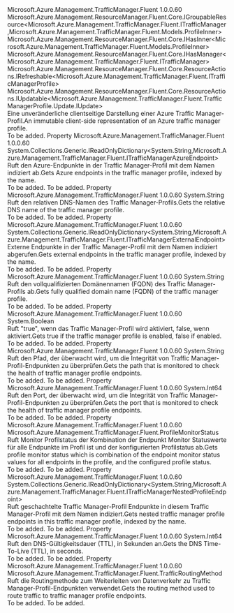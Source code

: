 <Type Name="ITrafficManagerProfile" FullName="Microsoft.Azure.Management.TrafficManager.Fluent.ITrafficManagerProfile">
  <TypeSignature Language="C#" Value="public interface ITrafficManagerProfile : Microsoft.Azure.Management.ResourceManager.Fluent.Core.IGroupableResource&lt;Microsoft.Azure.Management.TrafficManager.Fluent.ITrafficManager,Microsoft.Azure.Management.TrafficManager.Fluent.Models.ProfileInner&gt;, Microsoft.Azure.Management.ResourceManager.Fluent.Core.IHasInner&lt;Microsoft.Azure.Management.TrafficManager.Fluent.Models.ProfileInner&gt;, Microsoft.Azure.Management.ResourceManager.Fluent.Core.IHasManager&lt;Microsoft.Azure.Management.TrafficManager.Fluent.ITrafficManager&gt;, Microsoft.Azure.Management.ResourceManager.Fluent.Core.ResourceActions.IRefreshable&lt;Microsoft.Azure.Management.TrafficManager.Fluent.ITrafficManagerProfile&gt;, Microsoft.Azure.Management.ResourceManager.Fluent.Core.ResourceActions.IUpdatable&lt;Microsoft.Azure.Management.TrafficManager.Fluent.TrafficManagerProfile.Update.IUpdate&gt;" />
  <TypeSignature Language="ILAsm" Value=".class public interface auto ansi abstract ITrafficManagerProfile implements class Microsoft.Azure.Management.ResourceManager.Fluent.Core.IGroupableResource`2&lt;class Microsoft.Azure.Management.TrafficManager.Fluent.ITrafficManager, class Microsoft.Azure.Management.TrafficManager.Fluent.Models.ProfileInner&gt;, class Microsoft.Azure.Management.ResourceManager.Fluent.Core.IHasId, class Microsoft.Azure.Management.ResourceManager.Fluent.Core.IHasInner`1&lt;class Microsoft.Azure.Management.TrafficManager.Fluent.Models.ProfileInner&gt;, class Microsoft.Azure.Management.ResourceManager.Fluent.Core.IHasManager`1&lt;class Microsoft.Azure.Management.TrafficManager.Fluent.ITrafficManager&gt;, class Microsoft.Azure.Management.ResourceManager.Fluent.Core.IHasName, class Microsoft.Azure.Management.ResourceManager.Fluent.Core.IHasResourceGroup, class Microsoft.Azure.Management.ResourceManager.Fluent.Core.IResource, class Microsoft.Azure.Management.ResourceManager.Fluent.Core.ResourceActions.IIndexable, class Microsoft.Azure.Management.ResourceManager.Fluent.Core.ResourceActions.IRefreshable`1&lt;class Microsoft.Azure.Management.TrafficManager.Fluent.ITrafficManagerProfile&gt;, class Microsoft.Azure.Management.ResourceManager.Fluent.Core.ResourceActions.IUpdatable`1&lt;class Microsoft.Azure.Management.TrafficManager.Fluent.TrafficManagerProfile.Update.IUpdate&gt;" />
  <TypeSignature Language="DocId" Value="T:Microsoft.Azure.Management.TrafficManager.Fluent.ITrafficManagerProfile" />
  <TypeSignature Language="VB.NET" Value="Public Interface ITrafficManagerProfile&#xA;Implements IGroupableResource(Of ITrafficManager, ProfileInner), IHasInner(Of ProfileInner), IHasManager(Of ITrafficManager), IRefreshable(Of ITrafficManagerProfile), IUpdatable(Of IUpdate)" />
  <TypeSignature Language="F#" Value="type ITrafficManagerProfile = interface&#xA;    interface IGroupableResource&lt;ITrafficManager, ProfileInner&gt;&#xA;    interface IResource&#xA;    interface IIndexable&#xA;    interface IHasId&#xA;    interface IHasName&#xA;    interface IHasResourceGroup&#xA;    interface IHasManager&lt;ITrafficManager&gt;&#xA;    interface IHasInner&lt;ProfileInner&gt;&#xA;    interface IRefreshable&lt;ITrafficManagerProfile&gt;&#xA;    interface IUpdatable&lt;IUpdate&gt;" />
  <AssemblyInfo>
    <AssemblyName>Microsoft.Azure.Management.TrafficManager.Fluent</AssemblyName>
    <AssemblyVersion>1.0.0.60</AssemblyVersion>
  </AssemblyInfo>
  <Interfaces>
    <Interface>
      <InterfaceName>Microsoft.Azure.Management.ResourceManager.Fluent.Core.IGroupableResource&lt;Microsoft.Azure.Management.TrafficManager.Fluent.ITrafficManager,Microsoft.Azure.Management.TrafficManager.Fluent.Models.ProfileInner&gt;</InterfaceName>
    </Interface>
    <Interface>
      <InterfaceName>Microsoft.Azure.Management.ResourceManager.Fluent.Core.IHasInner&lt;Microsoft.Azure.Management.TrafficManager.Fluent.Models.ProfileInner&gt;</InterfaceName>
    </Interface>
    <Interface>
      <InterfaceName>Microsoft.Azure.Management.ResourceManager.Fluent.Core.IHasManager&lt;Microsoft.Azure.Management.TrafficManager.Fluent.ITrafficManager&gt;</InterfaceName>
    </Interface>
    <Interface>
      <InterfaceName>Microsoft.Azure.Management.ResourceManager.Fluent.Core.ResourceActions.IRefreshable&lt;Microsoft.Azure.Management.TrafficManager.Fluent.ITrafficManagerProfile&gt;</InterfaceName>
    </Interface>
    <Interface>
      <InterfaceName>Microsoft.Azure.Management.ResourceManager.Fluent.Core.ResourceActions.IUpdatable&lt;Microsoft.Azure.Management.TrafficManager.Fluent.TrafficManagerProfile.Update.IUpdate&gt;</InterfaceName>
    </Interface>
  </Interfaces>
  <Docs>
    <summary>
            <span data-ttu-id="00112-101">Eine unveränderliche clientseitige Darstellung einer Azure Traffic Manager-Profil.</span><span class="sxs-lookup"><span data-stu-id="00112-101">An immutable client-side representation of an Azure traffic manager profile.</span></span>
            </summary>
    <remarks>To be added.</remarks>
  </Docs>
  <Members>
    <Member MemberName="AzureEndpoints">
      <MemberSignature Language="C#" Value="public System.Collections.Generic.IReadOnlyDictionary&lt;string,Microsoft.Azure.Management.TrafficManager.Fluent.ITrafficManagerAzureEndpoint&gt; AzureEndpoints { get; }" />
      <MemberSignature Language="ILAsm" Value=".property instance class System.Collections.Generic.IReadOnlyDictionary`2&lt;string, class Microsoft.Azure.Management.TrafficManager.Fluent.ITrafficManagerAzureEndpoint&gt; AzureEndpoints" />
      <MemberSignature Language="DocId" Value="P:Microsoft.Azure.Management.TrafficManager.Fluent.ITrafficManagerProfile.AzureEndpoints" />
      <MemberSignature Language="VB.NET" Value="Public ReadOnly Property AzureEndpoints As IReadOnlyDictionary(Of String, ITrafficManagerAzureEndpoint)" />
      <MemberSignature Language="F#" Value="member this.AzureEndpoints : System.Collections.Generic.IReadOnlyDictionary&lt;string, Microsoft.Azure.Management.TrafficManager.Fluent.ITrafficManagerAzureEndpoint&gt;" Usage="Microsoft.Azure.Management.TrafficManager.Fluent.ITrafficManagerProfile.AzureEndpoints" />
      <MemberType>Property</MemberType>
      <AssemblyInfo>
        <AssemblyName>Microsoft.Azure.Management.TrafficManager.Fluent</AssemblyName>
        <AssemblyVersion>1.0.0.60</AssemblyVersion>
      </AssemblyInfo>
      <ReturnValue>
        <ReturnType>System.Collections.Generic.IReadOnlyDictionary&lt;System.String,Microsoft.Azure.Management.TrafficManager.Fluent.ITrafficManagerAzureEndpoint&gt;</ReturnType>
      </ReturnValue>
      <Docs>
        <summary>
            <span data-ttu-id="00112-102">Ruft den Azure-Endpunkte in der Traffic Manager-Profil mit dem Namen indiziert ab.</span><span class="sxs-lookup"><span data-stu-id="00112-102">Gets Azure endpoints in the traffic manager profile, indexed by the name.</span></span>
            </summary>
        <value>To be added.</value>
        <remarks>To be added.</remarks>
      </Docs>
    </Member>
    <Member MemberName="DnsLabel">
      <MemberSignature Language="C#" Value="public string DnsLabel { get; }" />
      <MemberSignature Language="ILAsm" Value=".property instance string DnsLabel" />
      <MemberSignature Language="DocId" Value="P:Microsoft.Azure.Management.TrafficManager.Fluent.ITrafficManagerProfile.DnsLabel" />
      <MemberSignature Language="VB.NET" Value="Public ReadOnly Property DnsLabel As String" />
      <MemberSignature Language="F#" Value="member this.DnsLabel : string" Usage="Microsoft.Azure.Management.TrafficManager.Fluent.ITrafficManagerProfile.DnsLabel" />
      <MemberType>Property</MemberType>
      <AssemblyInfo>
        <AssemblyName>Microsoft.Azure.Management.TrafficManager.Fluent</AssemblyName>
        <AssemblyVersion>1.0.0.60</AssemblyVersion>
      </AssemblyInfo>
      <ReturnValue>
        <ReturnType>System.String</ReturnType>
      </ReturnValue>
      <Docs>
        <summary>
            <span data-ttu-id="00112-103">Ruft den relativen DNS-Namen des Traffic Manager-Profils.</span><span class="sxs-lookup"><span data-stu-id="00112-103">Gets the relative DNS name of the traffic manager profile.</span></span>
            </summary>
        <value>To be added.</value>
        <remarks>To be added.</remarks>
      </Docs>
    </Member>
    <Member MemberName="ExternalEndpoints">
      <MemberSignature Language="C#" Value="public System.Collections.Generic.IReadOnlyDictionary&lt;string,Microsoft.Azure.Management.TrafficManager.Fluent.ITrafficManagerExternalEndpoint&gt; ExternalEndpoints { get; }" />
      <MemberSignature Language="ILAsm" Value=".property instance class System.Collections.Generic.IReadOnlyDictionary`2&lt;string, class Microsoft.Azure.Management.TrafficManager.Fluent.ITrafficManagerExternalEndpoint&gt; ExternalEndpoints" />
      <MemberSignature Language="DocId" Value="P:Microsoft.Azure.Management.TrafficManager.Fluent.ITrafficManagerProfile.ExternalEndpoints" />
      <MemberSignature Language="VB.NET" Value="Public ReadOnly Property ExternalEndpoints As IReadOnlyDictionary(Of String, ITrafficManagerExternalEndpoint)" />
      <MemberSignature Language="F#" Value="member this.ExternalEndpoints : System.Collections.Generic.IReadOnlyDictionary&lt;string, Microsoft.Azure.Management.TrafficManager.Fluent.ITrafficManagerExternalEndpoint&gt;" Usage="Microsoft.Azure.Management.TrafficManager.Fluent.ITrafficManagerProfile.ExternalEndpoints" />
      <MemberType>Property</MemberType>
      <AssemblyInfo>
        <AssemblyName>Microsoft.Azure.Management.TrafficManager.Fluent</AssemblyName>
        <AssemblyVersion>1.0.0.60</AssemblyVersion>
      </AssemblyInfo>
      <ReturnValue>
        <ReturnType>System.Collections.Generic.IReadOnlyDictionary&lt;System.String,Microsoft.Azure.Management.TrafficManager.Fluent.ITrafficManagerExternalEndpoint&gt;</ReturnType>
      </ReturnValue>
      <Docs>
        <summary>
            <span data-ttu-id="00112-104">Externe Endpunkte in der Traffic Manager-Profil mit dem Namen indiziert abgerufen.</span><span class="sxs-lookup"><span data-stu-id="00112-104">Gets external endpoints in the traffic manager profile, indexed by the name.</span></span>
            </summary>
        <value>To be added.</value>
        <remarks>To be added.</remarks>
      </Docs>
    </Member>
    <Member MemberName="Fqdn">
      <MemberSignature Language="C#" Value="public string Fqdn { get; }" />
      <MemberSignature Language="ILAsm" Value=".property instance string Fqdn" />
      <MemberSignature Language="DocId" Value="P:Microsoft.Azure.Management.TrafficManager.Fluent.ITrafficManagerProfile.Fqdn" />
      <MemberSignature Language="VB.NET" Value="Public ReadOnly Property Fqdn As String" />
      <MemberSignature Language="F#" Value="member this.Fqdn : string" Usage="Microsoft.Azure.Management.TrafficManager.Fluent.ITrafficManagerProfile.Fqdn" />
      <MemberType>Property</MemberType>
      <AssemblyInfo>
        <AssemblyName>Microsoft.Azure.Management.TrafficManager.Fluent</AssemblyName>
        <AssemblyVersion>1.0.0.60</AssemblyVersion>
      </AssemblyInfo>
      <ReturnValue>
        <ReturnType>System.String</ReturnType>
      </ReturnValue>
      <Docs>
        <summary>
            <span data-ttu-id="00112-105">Ruft den vollqualifizierten Domänennamen (FQDN) des Traffic Manager-Profils ab.</span><span class="sxs-lookup"><span data-stu-id="00112-105">Gets fully qualified domain name (FQDN) of the traffic manager profile.</span></span>
            </summary>
        <value>To be added.</value>
        <remarks>To be added.</remarks>
      </Docs>
    </Member>
    <Member MemberName="IsEnabled">
      <MemberSignature Language="C#" Value="public bool IsEnabled { get; }" />
      <MemberSignature Language="ILAsm" Value=".property instance bool IsEnabled" />
      <MemberSignature Language="DocId" Value="P:Microsoft.Azure.Management.TrafficManager.Fluent.ITrafficManagerProfile.IsEnabled" />
      <MemberSignature Language="VB.NET" Value="Public ReadOnly Property IsEnabled As Boolean" />
      <MemberSignature Language="F#" Value="member this.IsEnabled : bool" Usage="Microsoft.Azure.Management.TrafficManager.Fluent.ITrafficManagerProfile.IsEnabled" />
      <MemberType>Property</MemberType>
      <AssemblyInfo>
        <AssemblyName>Microsoft.Azure.Management.TrafficManager.Fluent</AssemblyName>
        <AssemblyVersion>1.0.0.60</AssemblyVersion>
      </AssemblyInfo>
      <ReturnValue>
        <ReturnType>System.Boolean</ReturnType>
      </ReturnValue>
      <Docs>
        <summary>
            <span data-ttu-id="00112-106">Ruft "true", wenn das Traffic Manager-Profil wird aktiviert, false, wenn aktiviert.</span><span class="sxs-lookup"><span data-stu-id="00112-106">Gets true if the traffic manager profile is enabled, false if enabled.</span></span>
            </summary>
        <value>To be added.</value>
        <remarks>To be added.</remarks>
      </Docs>
    </Member>
    <Member MemberName="MonitoringPath">
      <MemberSignature Language="C#" Value="public string MonitoringPath { get; }" />
      <MemberSignature Language="ILAsm" Value=".property instance string MonitoringPath" />
      <MemberSignature Language="DocId" Value="P:Microsoft.Azure.Management.TrafficManager.Fluent.ITrafficManagerProfile.MonitoringPath" />
      <MemberSignature Language="VB.NET" Value="Public ReadOnly Property MonitoringPath As String" />
      <MemberSignature Language="F#" Value="member this.MonitoringPath : string" Usage="Microsoft.Azure.Management.TrafficManager.Fluent.ITrafficManagerProfile.MonitoringPath" />
      <MemberType>Property</MemberType>
      <AssemblyInfo>
        <AssemblyName>Microsoft.Azure.Management.TrafficManager.Fluent</AssemblyName>
        <AssemblyVersion>1.0.0.60</AssemblyVersion>
      </AssemblyInfo>
      <ReturnValue>
        <ReturnType>System.String</ReturnType>
      </ReturnValue>
      <Docs>
        <summary>
            <span data-ttu-id="00112-107">Ruft den Pfad, der überwacht wird, um die Integrität von Traffic Manager-Profil-Endpunkten zu überprüfen.</span><span class="sxs-lookup"><span data-stu-id="00112-107">Gets the path that is monitored to check the health of traffic manager profile endpoints.</span></span>
            </summary>
        <value>To be added.</value>
        <remarks>To be added.</remarks>
      </Docs>
    </Member>
    <Member MemberName="MonitoringPort">
      <MemberSignature Language="C#" Value="public long MonitoringPort { get; }" />
      <MemberSignature Language="ILAsm" Value=".property instance int64 MonitoringPort" />
      <MemberSignature Language="DocId" Value="P:Microsoft.Azure.Management.TrafficManager.Fluent.ITrafficManagerProfile.MonitoringPort" />
      <MemberSignature Language="VB.NET" Value="Public ReadOnly Property MonitoringPort As Long" />
      <MemberSignature Language="F#" Value="member this.MonitoringPort : int64" Usage="Microsoft.Azure.Management.TrafficManager.Fluent.ITrafficManagerProfile.MonitoringPort" />
      <MemberType>Property</MemberType>
      <AssemblyInfo>
        <AssemblyName>Microsoft.Azure.Management.TrafficManager.Fluent</AssemblyName>
        <AssemblyVersion>1.0.0.60</AssemblyVersion>
      </AssemblyInfo>
      <ReturnValue>
        <ReturnType>System.Int64</ReturnType>
      </ReturnValue>
      <Docs>
        <summary>
            <span data-ttu-id="00112-108">Ruft den Port, der überwacht wird, um die Integrität von Traffic Manager-Profil-Endpunkten zu überprüfen.</span><span class="sxs-lookup"><span data-stu-id="00112-108">Gets the port that is monitored to check the health of traffic manager profile endpoints.</span></span>
            </summary>
        <value>To be added.</value>
        <remarks>To be added.</remarks>
      </Docs>
    </Member>
    <Member MemberName="MonitorStatus">
      <MemberSignature Language="C#" Value="public Microsoft.Azure.Management.TrafficManager.Fluent.ProfileMonitorStatus MonitorStatus { get; }" />
      <MemberSignature Language="ILAsm" Value=".property instance class Microsoft.Azure.Management.TrafficManager.Fluent.ProfileMonitorStatus MonitorStatus" />
      <MemberSignature Language="DocId" Value="P:Microsoft.Azure.Management.TrafficManager.Fluent.ITrafficManagerProfile.MonitorStatus" />
      <MemberSignature Language="VB.NET" Value="Public ReadOnly Property MonitorStatus As ProfileMonitorStatus" />
      <MemberSignature Language="F#" Value="member this.MonitorStatus : Microsoft.Azure.Management.TrafficManager.Fluent.ProfileMonitorStatus" Usage="Microsoft.Azure.Management.TrafficManager.Fluent.ITrafficManagerProfile.MonitorStatus" />
      <MemberType>Property</MemberType>
      <AssemblyInfo>
        <AssemblyName>Microsoft.Azure.Management.TrafficManager.Fluent</AssemblyName>
        <AssemblyVersion>1.0.0.60</AssemblyVersion>
      </AssemblyInfo>
      <ReturnValue>
        <ReturnType>Microsoft.Azure.Management.TrafficManager.Fluent.ProfileMonitorStatus</ReturnType>
      </ReturnValue>
      <Docs>
        <summary>
            <span data-ttu-id="00112-109">Ruft Monitor Profilstatus der Kombination der Endpunkt Monitor Statuswerte für alle Endpunkte im Profil ist und der konfigurierten Profilstatus ab.</span><span class="sxs-lookup"><span data-stu-id="00112-109">Gets profile monitor status which is combination of the endpoint monitor status values for all endpoints in the profile, and the configured profile status.</span></span>
            </summary>
        <value>To be added.</value>
        <remarks>To be added.</remarks>
      </Docs>
    </Member>
    <Member MemberName="NestedProfileEndpoints">
      <MemberSignature Language="C#" Value="public System.Collections.Generic.IReadOnlyDictionary&lt;string,Microsoft.Azure.Management.TrafficManager.Fluent.ITrafficManagerNestedProfileEndpoint&gt; NestedProfileEndpoints { get; }" />
      <MemberSignature Language="ILAsm" Value=".property instance class System.Collections.Generic.IReadOnlyDictionary`2&lt;string, class Microsoft.Azure.Management.TrafficManager.Fluent.ITrafficManagerNestedProfileEndpoint&gt; NestedProfileEndpoints" />
      <MemberSignature Language="DocId" Value="P:Microsoft.Azure.Management.TrafficManager.Fluent.ITrafficManagerProfile.NestedProfileEndpoints" />
      <MemberSignature Language="VB.NET" Value="Public ReadOnly Property NestedProfileEndpoints As IReadOnlyDictionary(Of String, ITrafficManagerNestedProfileEndpoint)" />
      <MemberSignature Language="F#" Value="member this.NestedProfileEndpoints : System.Collections.Generic.IReadOnlyDictionary&lt;string, Microsoft.Azure.Management.TrafficManager.Fluent.ITrafficManagerNestedProfileEndpoint&gt;" Usage="Microsoft.Azure.Management.TrafficManager.Fluent.ITrafficManagerProfile.NestedProfileEndpoints" />
      <MemberType>Property</MemberType>
      <AssemblyInfo>
        <AssemblyName>Microsoft.Azure.Management.TrafficManager.Fluent</AssemblyName>
        <AssemblyVersion>1.0.0.60</AssemblyVersion>
      </AssemblyInfo>
      <ReturnValue>
        <ReturnType>System.Collections.Generic.IReadOnlyDictionary&lt;System.String,Microsoft.Azure.Management.TrafficManager.Fluent.ITrafficManagerNestedProfileEndpoint&gt;</ReturnType>
      </ReturnValue>
      <Docs>
        <summary>
            <span data-ttu-id="00112-110">Ruft geschachtelte Traffic Manager-Profil Endpunkte in diesem Traffic Manager-Profil mit dem Namen indiziert.</span><span class="sxs-lookup"><span data-stu-id="00112-110">Gets nested traffic manager profile endpoints in this traffic manager profile, indexed by the name.</span></span>
            </summary>
        <value>To be added.</value>
        <remarks>To be added.</remarks>
      </Docs>
    </Member>
    <Member MemberName="TimeToLive">
      <MemberSignature Language="C#" Value="public long TimeToLive { get; }" />
      <MemberSignature Language="ILAsm" Value=".property instance int64 TimeToLive" />
      <MemberSignature Language="DocId" Value="P:Microsoft.Azure.Management.TrafficManager.Fluent.ITrafficManagerProfile.TimeToLive" />
      <MemberSignature Language="VB.NET" Value="Public ReadOnly Property TimeToLive As Long" />
      <MemberSignature Language="F#" Value="member this.TimeToLive : int64" Usage="Microsoft.Azure.Management.TrafficManager.Fluent.ITrafficManagerProfile.TimeToLive" />
      <MemberType>Property</MemberType>
      <AssemblyInfo>
        <AssemblyName>Microsoft.Azure.Management.TrafficManager.Fluent</AssemblyName>
        <AssemblyVersion>1.0.0.60</AssemblyVersion>
      </AssemblyInfo>
      <ReturnValue>
        <ReturnType>System.Int64</ReturnType>
      </ReturnValue>
      <Docs>
        <summary>
            <span data-ttu-id="00112-111">Ruft den DNS-Gültigkeitsdauer (TTL), in Sekunden an.</span><span class="sxs-lookup"><span data-stu-id="00112-111">Gets the DNS Time-To-Live (TTL), in seconds.</span></span>
            </summary>
        <value>To be added.</value>
        <remarks>To be added.</remarks>
      </Docs>
    </Member>
    <Member MemberName="TrafficRoutingMethod">
      <MemberSignature Language="C#" Value="public Microsoft.Azure.Management.TrafficManager.Fluent.TrafficRoutingMethod TrafficRoutingMethod { get; }" />
      <MemberSignature Language="ILAsm" Value=".property instance class Microsoft.Azure.Management.TrafficManager.Fluent.TrafficRoutingMethod TrafficRoutingMethod" />
      <MemberSignature Language="DocId" Value="P:Microsoft.Azure.Management.TrafficManager.Fluent.ITrafficManagerProfile.TrafficRoutingMethod" />
      <MemberSignature Language="VB.NET" Value="Public ReadOnly Property TrafficRoutingMethod As TrafficRoutingMethod" />
      <MemberSignature Language="F#" Value="member this.TrafficRoutingMethod : Microsoft.Azure.Management.TrafficManager.Fluent.TrafficRoutingMethod" Usage="Microsoft.Azure.Management.TrafficManager.Fluent.ITrafficManagerProfile.TrafficRoutingMethod" />
      <MemberType>Property</MemberType>
      <AssemblyInfo>
        <AssemblyName>Microsoft.Azure.Management.TrafficManager.Fluent</AssemblyName>
        <AssemblyVersion>1.0.0.60</AssemblyVersion>
      </AssemblyInfo>
      <ReturnValue>
        <ReturnType>Microsoft.Azure.Management.TrafficManager.Fluent.TrafficRoutingMethod</ReturnType>
      </ReturnValue>
      <Docs>
        <summary>
            <span data-ttu-id="00112-112">Ruft die Routingmethode zum Weiterleiten von Datenverkehr zu Traffic Manager-Profil-Endpunkten verwendet.</span><span class="sxs-lookup"><span data-stu-id="00112-112">Gets the routing method used to route traffic to traffic manager profile endpoints.</span></span>
            </summary>
        <value>To be added.</value>
        <remarks>To be added.</remarks>
      </Docs>
    </Member>
  </Members>
</Type>